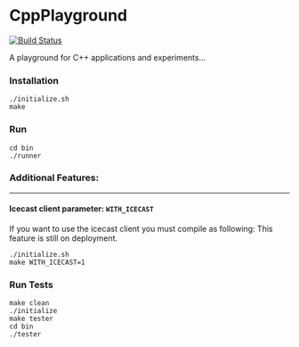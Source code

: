 # CppPlayground
[![Build Status](https://travis-ci.org/stolosapo/CppPlayground.svg?branch=master)](https://travis-ci.org/stolosapo/CppPlayground)

A playground for C++ applications and experiments...


### Installation

```
./initialize.sh
make
```


### Run

```
cd bin
./runner
```


### Additional Features:
------------------------

#### Icecast client parameter: `WITH_ICECAST`

If you want to use the icecast client you must compile as following:
This feature is still on deployment.

```
./initialize.sh
make WITH_ICECAST=1
```


### Run Tests

```
make clean
./initialize
make tester
cd bin
./tester
```
